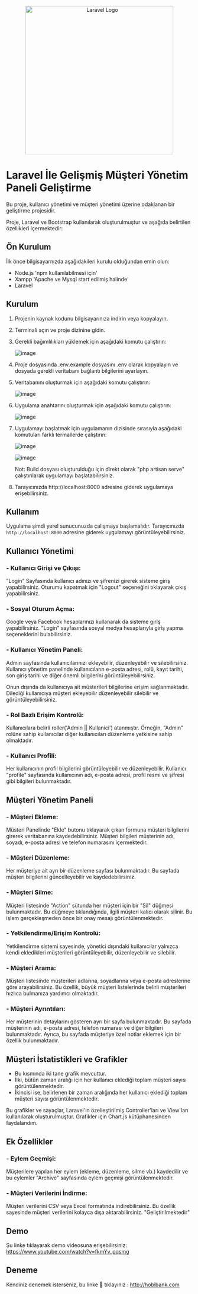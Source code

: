 <p align="center"><a href="https://laravel.com" target="_blank"><img src="https://raw.githubusercontent.com/laravel/art/master/logo-lockup/5%20SVG/2%20CMYK/1%20Full%20Color/laravel-logolockup-cmyk-red.svg" width="400" alt="Laravel Logo"></a></p>

# Laravel İle Gelişmiş Müşteri Yönetim Paneli Geliştirme

Bu proje, kullanıcı yönetimi ve müşteri yönetimi üzerine odaklanan bir geliştirme projesidir.

Proje, Laravel ve Bootstrap kullanılarak oluşturulmuştur ve aşağıda belirtilen özellikleri içermektedir:

## Ön Kurulum

İlk önce bilgisayarnızda aşağıdakileri kurulu olduğundan emin olun:

-   Node.js 'npm kullanılabilmesi için'
-   Xampp 'Apache ve Mysql start edilmiş halinde'
-   Laravel

## Kurulum

1. Projenin kaynak kodunu bilgisayarınıza indirin veya kopyalayın.

2. Terminali açın ve proje dizinine gidin.

3. Gerekli bağımlılıkları yüklemek için aşağıdaki komutu çalıştırın:

    ![image](https://github.com/MoussaBane/Gelismis-Musteri-Yonetim-Paneli-GMYP/assets/75726215/f4867f29-e4c3-4ca6-92c6-a1d4ba30bd3c)

4. Proje dosyasında .env.example dosyasını .env olarak kopyalayın ve dosyada gerekli veritabanı bağlantı bilgilerini ayarlayın.

5. Veritabanını oluşturmak için aşağıdaki komutu çalıştırın:

    ![image](https://github.com/MoussaBane/Gelismis-Musteri-Yonetim-Paneli-GMYP/assets/75726215/671a6eed-c10a-4393-a9f4-1763b08bc9cd)

6. Uygulama anahtarını oluşturmak için aşağıdaki komutu çalıştırın:

    ![image](https://github.com/MoussaBane/Gelismis-Musteri-Yonetim-Paneli-GMYP/assets/75726215/158fc62e-5d32-4c11-9365-d2984de67ff9)

7. Uygulamayı başlatmak için uygulamanın dizisinde sırasıyla aşağıdaki komutuları farklı termallerde çalıştırın:

    ![image](https://github.com/MoussaBane/Gelismis-Musteri-Yonetim-Paneli-GMYP/assets/75726215/809e0f1f-6a67-4b74-a888-ecc12bbbb106)

    ![image](https://github.com/MoussaBane/Gelismis-Musteri-Yonetim-Paneli-GMYP/assets/75726215/57e548df-26f7-4b7c-9a5c-e8d8fb8655e8)

   Not: Build dosyası oluşturulduğu için direkt olarak "php artisan serve" çalıştırılarak uygulamayı başlatabilirsiniz.

9. Tarayıcınızda http://localhost:8000 adresine giderek uygulamaya erişebilirsiniz.

## Kullanım

Uygulama şimdi yerel sunucunuzda çalışmaya başlamalıdır. Tarayıcınızda `http://localhost:8000` adresine giderek uygulamayı görüntüleyebilirsiniz.

## Kullanıcı Yönetimi

### - Kullanıcı Girişi ve Çıkışı:

"Login" Sayfasında kullanıcı adınızı ve şifrenizi girerek sisteme giriş yapabilirsiniz. Oturumu kapatmak için "Logout" seçeneğini tıklayarak çıkış
yapabilirsiniz.

### - Sosyal Oturum Açma:

Google veya Facebook hesaplarınızı kullanarak da sisteme giriş yapabilirsiniz. "Login" sayfasında sosyal medya hesaplarıyla giriş yapma seçeneklerini bulabilirsiniz.

### - Kullanıcı Yönetim Paneli:

Admin sayfasında kullanıcılarınızı ekleyebilir, düzenleyebilir ve silebilirsiniz. Kullanıcı yönetim panelinde kullanıcıların e-posta adresi, rolü, kayıt tarihi, son giriş tarihi ve diğer önemli bilgilerini görüntüleyebilirsiniz.

Onun dışında da kullanıcıya ait müsterileri bilgilerine erişim sağlanmaktadır. Dilediği kullanıcıya müşteri ekleyebilir düzenleyebilir silebilir ve görüntüleyebilirsiniz.

### - Rol Bazlı Erişim Kontrolü:

Kullanıcılara belirli roller('Admin || Kullanici') atanmıştır. Örneğin, "Admin" rolüne sahip kullanıcılar diğer kullanıcıları düzenleme yetkisine sahip olmaktadır.

### - Kullanıcı Profili:

Her kullanıcının profil bilgilerini görüntüleyebilir ve düzenleyebilir. Kullanıcı "profile" sayfasında kullanıcının adı, e-posta adresi, profil resmi ve şifresi gibi bilgileri bulunmaktadır.

## Müşteri Yönetim Paneli

### - Müşteri Ekleme:

Müsteri Panelinde "Ekle" butonu tıklayarak çıkan formuna müşteri bilgilerini girerek veritabanına kaydedebilirsiniz. Müşteri bilgileri müşterinin adı, soyadı, e-posta adresi ve telefon numarasını içermektedir.

### - Müşteri Düzenleme:

Her müşteriye ait ayrı bir düzenleme sayfası bulunmaktadır. Bu sayfada müşteri bilgilerini güncelleyebilir ve kaydedebilirsiniz.

### - Müşteri Silme:

Müşteri listesinde "Action" sütunda her müşteri için bir "Sil" düğmesi bulunmaktadır. Bu düğmeye tıklandığında, ilgili müşteri kalıcı olarak silinir. Bu işlem gerçekleşmeden önce bir onay mesajı görüntülenmektedir.

### - Yetkilendirme/Erişim Kontrolü:

Yetkilendirme sistemi sayesinde, yönetici dışındaki kullanıcılar yalnızca kendi ekledikleri müşterileri görüntüleyebilir, düzenleyebilir ve silebilir.

### - Müşteri Arama:

Müşteri listesinde müşterileri adlarına, soyadlarına veya e-posta adreslerine göre arayabilirsiniz. Bu özellik, büyük müşteri listelerinde belirli müşterileri hızlıca bulmanıza yardımcı olmaktadır.

### - Müşteri Ayrıntıları:

Her müşterinin detaylarını gösteren ayrı bir sayfa bulunmaktadır. Bu sayfada müşterinin adı, e-posta adresi, telefon numarası ve diğer bilgileri bulunmaktadır. Ayrıca, bu sayfada müşteriye özel notlar eklemek için bir özellik bulunmaktadır.

## Müşteri İstatistikleri ve Grafikler

-   Bu kısmında iki tane grafik mevcuttur.
-   İlki, bütün zaman aralığı için her kullanıcı eklediği toplam müşteri sayısı görüntülenmektedir.
-   İkincisi ise, belirlenen bir zaman aralığında her kullanıcı eklediği toplam müşteri sayısı görüntülenmektedir.

Bu grafikler ve sayaçlar, Laravel'in özelleştirilmiş Controller'ları ve View'ları kullanılarak oluşturulmuştur. Grafikler için Chart.js kütüphanesinden faydalandım.

## Ek Özellikler

### - Eylem Geçmişi:

Müşterilere yapılan her eylem (ekleme, düzenleme, silme vb.) kaydedilir ve bu eylemler "Archive" sayfasında eylem geçmişi görüntülenmektedir.

### - Müşteri Verilerini İndirme:

Müşteri verilerini CSV veya Excel formatında indirebilirsiniz. Bu özellik sayesinde müşteri verilerini kolayca dışa aktarabilirsiniz. "Geliştirilmektedir"

## Demo

Şu linke tıklayarak demo videosuna erişebilirsiniz: https://www.youtube.com/watch?v=fkmYv_pqsmg

## Deneme

Kendiniz denemek isterseniz, bu linke 🔗 tıklayınız : http://hobibank.com
